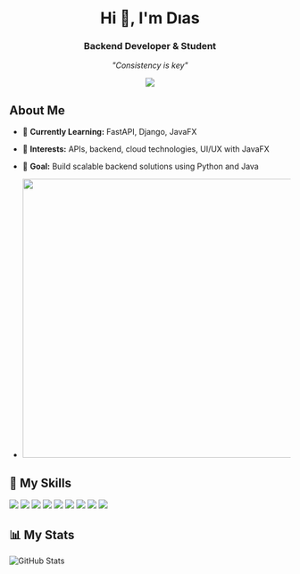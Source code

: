 <h1 align="center">Hi 👋, I'm Dıas</h1>
<h3 align="center">Backend Developer & Student</h3>

<p align="center">
  <i>"Consistency is key"</i>
</p>

<p align="center">
  <a href="https://t.me/ТВОЙ_TELEGRAM"><img src="https://img.shields.io/badge/Telegram-@dıkend1-blue?style=for-the-badge&logo=telegram"></a>
</p>

## About Me
- 🌱 **Currently Learning:** FastAPI, Django, JavaFX
- 💼 **Interests:** APIs, backend, cloud technologies, UI/UX with JavaFX
- 🎯 **Goal:** Build scalable backend solutions using Python and Java

- <img src="your-animation.gif" width="500px">


## 🚀 My Skills
<p align="left">
  <img src="https://img.shields.io/badge/Python-3776AB?style=for-the-badge&logo=python&logoColor=white">
  <img src="https://img.shields.io/badge/Django-092E20?style=for-the-badge&logo=django&logoColor=white">
  <img src="https://img.shields.io/badge/FastAPI-009688?style=for-the-badge&logo=fastapi&logoColor=white">
  <img src="https://img.shields.io/badge/PostgreSQL-316192?style=for-the-badge&logo=postgresql&logoColor=white">
  <img src="https://img.shields.io/badge/Git-F05032?style=for-the-badge&logo=git&logoColor=white">
  <img src="https://img.shields.io/badge/Java-ED8B00?style=for-the-badge&logo=java&logoColor=white">
  <img src="https://img.shields.io/badge/JavaFX-007396?style=for-the-badge&logo=openjdk&logoColor=white">
  <img src="https://img.shields.io/badge/HTML5-E34F26?style=for-the-badge&logo=html5&logoColor=white">
  <img src="https://img.shields.io/badge/CSS3-1572B6?style=for-the-badge&logo=css3&logoColor=white">
</p>

## 📊 My Stats
![GitHub Stats](https://github-readme-stats.vercel.app/api?username=ТВОЙ_GITHUB_НИК&show_icons=true&theme=dark)
